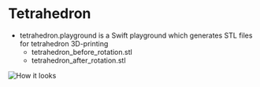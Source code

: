 # Tetrahedron

* tetrahedron.playground is a Swift playground which generates STL files for tetrahedron 3D-printing
  * tetrahedron_before_rotation.stl
  * tetrahedron_after_rotation.stl

![How it looks](https://github.com/AurelienAlvarez/Triangulations/blob/master/Tetrahedron/tetrahedron.jpg)

